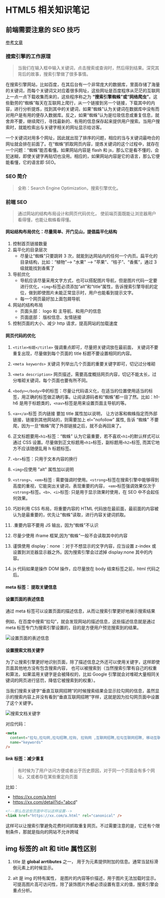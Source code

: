 # HTML5 相关知识笔记

## 前端需要注意的 SEO 技巧

[参考文章](https://blog.csdn.net/sqlquan/article/details/86647819)

### 搜索引擎的工作原理

> 当我们在输入框中输入关键词，点击搜索或查询时，然后得到结果。深究其背后的故事，搜索引擎做了很多事情。

在搜索引擎网站，比如百度，在其后台有一个非常庞大的数据库，里面存储了海量的关键词，而每个关键词又对应着很多网址，这些网址是百度程序从茫茫的互联网上一点一点下载收集而来的，这些程序称之为 **“搜索引擎蜘蛛”或“网络爬虫”**。这些勤劳的“蜘蛛”每天在互联网上爬行，从一个链接到另一个链接，下载其中的内容，进行分析提炼，找到其中的关键词，如果“蜘蛛”认为关键词在数据库中没有而对用户是有用的便存入数据库。反之，如果“蜘蛛”认为是垃圾信息或重复信息，就舍弃不要，继续爬行，寻找最新的、有用的信息保存起来提供用户搜索。当用户搜索时，就能检索出与关键字相关的网址显示给访客。

一个关键词对用多个网址，因此就出现了排序的问题，相应的当与关键词最吻合的网址就会排在前面了。在“蜘蛛”抓取网页内容，提炼关键词的这个过程中，就存在一个问题：“蜘蛛”能否看懂。如果网站内容是 flash 和 js，那么它是看不懂的，会犯迷糊，即使关键字再贴切也没用。相应的，如果网站内容是它的语言，那么它便能看懂，它的语言即 SEO。

### SEO 简介

> 全称：Search Engine Optimization，搜索引擎优化。

### 前端 SEO

> 通过网站的结构布局设计和网页代码优化， 使前端页面既能让浏览器用户看得懂，也能让蜘蛛看得懂。

#### 网站结构布局优化：尽量简单、开门见山，提倡扁平化结构

1. 控制首页链接数量
2. 扁平化的目录层次
   - 尽量让“蜘蛛”只要跳转 3 次，就能到达网站内的任何一个内页。扁平化的目录结构，比如：“植物”--> "水果" --> "苹果"、“桔子”、“香蕉”，通过 3 级就能找到香蕉了
3. 导航优化
   - 导航应该尽量采用文字方式，也可以搭配图片导航，但是图片代码一定要进行优化，`<img>`标签必须添加“alt”和“title”属性，告诉搜索引擎导航的定位，做到即使图片未能正常显示时，用户也能看到提示文字。
   - 每一个网页最好加上面包屑导航
4. 网站的结构布局
   - 页面头部： logo 和 主导航、和用户的信息
   - 页面底部： 版权信息、友情链接
5. 控制页面的大小、减少 http 请求，提高网站的加载速度

#### 网页代码的优化

1. `<title>标题</title>` 强调重点即可，尽量把关键词放在最前面， 关键词不要重复出现，尽量做到每个页面的 title 标题不要设置相同的内容。

2. `<meta keywords>` 关键词 列举出几个页面的重要关键字即可，切记过分堆砌

3. `<meta description>` 网页描述，需要高度概括网页内容，切记不能太长，过分堆砌关键词，每个页面也要有所不同。

4. `<body></body>`中的标签：尽量让代码语义化，在适当的位置使用适当的标签，用正确的标签做正确的事。让阅读源码者和“蜘蛛”都一目了然。比如：h1-h6 是用于标题类的，`<nav>`标签是用来设置页面主导航的等。

5. `<a></a>`标签 页内链接 要加 title 属性加以说明， 让方访客和蜘蛛指定而外部链接，链接到其他网站的，则需要加上 el="nofollow" 属性, 告诉 “蜘蛛” 不要爬，因为一旦“蜘蛛”爬了外部链接之后，就不会再回来了。
6. 正文标题要用`<h1>`标签：“蜘蛛” 认为它最重要，若不喜欢`<h1>`的默认样式可以通过 CSS 设置。尽量做到正文标题用`<h1>`标签，副标题用`<h2>`标签, 而其它地方不应该随便乱用 h 标题标签。

7. `<br>`标签：只用于文本内容的换行

8. `<img>`应使用 "alt" 属性加以说明

9. `<strong>`、`<em>`标签 : 需要强调时使用。`<strong>`标签在搜索引擎中能够得到高度的重视，它能突出关键词，表现重要的内容， `<em>`标签强调效果仅次于`<strong>`标签。`<b>、<i>`标签: 只是用于显示效果时使用，在 SEO 中不会起任何效果。

10. 巧妙利用 CSS 布局，将重要内容的 HTML 代码放在最前面，最前面的内容被认为是最重要的，优先让“蜘蛛”读取，进行内容关键词抓取。

11. .重要内容不要用 JS 输出，因为“蜘蛛”不认识

12. 尽量少使用 iframe 框架,因为“蜘蛛”一般不会读取其中的内容

13. 谨慎使用 display：none ：对于不想显示的文字内容，应当设置 z-index 或设置到浏览器显示器之外。因为搜索引擎会过滤掉 display:none 其中的内容。

14. js 代码如果是操作 DOM 操作，应尽量放在 body 结束标签之前，html 代码之后。

#### meta 标签： 提取关键信息
#### 设置页面的表述信息

通过 meta 标签可以设置页面的描述信息，从而让搜索引擎更好地展示搜索结果

例如，在百度中搜索“拉勾”，就会发现网站的描述信息，这些描述信息就是通过 meta 标签专门为搜索引擎设置的，目的是方便用户预览搜索到的结果。

![设置页面的表述信息](https://s0.lgstatic.com/i/image/M00/07/0F/Ciqc1F647kmAMJF6AABXM1K7WdY483.png)

#### 设置搜索文档关键字

为了让搜索引擎更好地识别页面，除了描述信息之外还可以使用关键字，这样即使页面其他地方没有包含搜索内容，
也可以被搜索到（当然搜索引擎有自己的权重和算法，如果滥用关键字是会被降权的，比如 Google 引擎就会对堆砌大量相同关键词的网页进行惩罚，降低它被搜索到的权重）。

当我们搜索关键字“垂直互联网招聘”的时候搜索结果会显示拉勾网的信息，虽然显示的搜索内容上并没有看到“垂直互联网招聘”字样，这就是因为拉勾网页面中设置了这个关键字。

![搜索文档关键字](https://s0.lgstatic.com/i/image/M00/07/0F/Ciqc1F647lSAGbePAAEeMKqCVgw178.png)

对应代码：

```html
<meta
  content="拉勾,拉勾网,拉勾招聘,拉钩, 拉钩网 ,互联网招聘,拉勾互联网招聘, 移动互联网招聘, 垂直互联网招聘, 微信招聘, 微博招聘, 拉勾官网, 拉勾百科,跳槽, 高薪职位, 互联网圈子, IT招聘, 职场招聘, 猎头招聘,O2O招聘, LBS招聘, 社交招聘, 校园招聘, 校招,社会招聘,社招"
  name="keywords"
/>
```

#### link 标签：减少重复

> 有时候为了用户访问方便或者出于历史原因，对于同一个页面会有多个网址，又或者存在某些重定向页面

比如：

- https://xx.com/a.html
- https://xx.com/detail?id="abcd"

```html
<!--那么在这些页面中可以这样设置-->
<link href="https://xx.com/a.html" rel="canonical" />
```

这样可以让搜索引擎避免花费时间抓取重复网页。不过需要注意的是，它还有个限制条件，那就是指向的网站不允许跨域

## img 标签的 alt 和 title 属性区别

1. title 是 **global arrtibutes** 之一， 用于为元素提供附加的信息。通常当鼠标滑倒元素上的时候显示。

2. alt 是 img 的特有属性， 是图片的内容等价描述，用于图片无法加载时显示。可提高图片高可访问性，除了装饰图片外都必须设置有意义的值，搜索引擎会重点分析。
